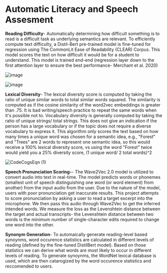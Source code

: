 # Automatic Literacy and Speech Assesment


**Reading Difficulty**-  Automatically determining how difficult something is to read is a difficult task as underlying 
                 semantics are relevant. To efficiently compute text difficulty, a Distil-Bert pre-trained model is fine-tuned for regression 
                 using The CommonLit Ease of Readability (CLEAR) Corpus. This model scores the text on how difficult it would be for a student
                 to understand. This model is trained end-end (regression layer down to 
the first attention layer to ensure the best performance- Merchant et al. 2020)
 
![image](https://user-images.githubusercontent.com/97781863/183447368-c2738b41-d6e2-40bd-8f74-99c09e3e5054.png)


![image](https://user-images.githubusercontent.com/97781863/183444398-2ce60ecb-a42a-4db0-a4f2-436ecb50461b.png)


**Lexical Diversity**-  The lexical diversity score is computed by taking the ratio of unique similar words to total similar words 
                  squared. The similarity is computed as if the cosine similarity of the word2vec embeddings is greater than .75. It is bad writing/speech 
                  practice to repeat the same words when it's possible not to. Vocabulary diversity is generally computed by taking the ratio of unique 
                  strings/ total strings. This does not give an indication if the person has a large vocabulary or if the topic does not require a diverse 
                  vocabulary to express it. This algorithm only scores the text based on how many times a unique word was chosen for a semantic idea, e.g., 
                  "Forest" and "Trees" are 2 words to represent one semantic idea, so this would receive a 100% lexical diversity score, vs using the word
                  "Forest" twice would yield you a 25% diversity score, (1 unique word/ 2 total words)^2
                  
![CodeCogsEqn (1)](https://user-images.githubusercontent.com/97781863/185193880-8bf2e347-80cc-4d10-90cf-280735ae8980.gif)
                  
                  
**Speech Pronunciation Scoring-**-  The Wave2Vec 2.0 model is utilized to convert audio into text in real-time. The model predicts words or phonemes
                  (smallest unit of speech distinguishing one word (or word element) from another) from the input audio from the user. Due to the nature of the model, 
                  users with poor pronunciation get inaccurate results. This project attempts to score pronunciation by asking a user to read a target excerpt into the 
                  microphone. We then pass this audio through Wave2Vec to get the inferred intended words. We measure the loss as the Levenshtein distance between the 
                  target and actual transcripts- the Levenshtein distance between two words is the minimum number of single-character edits required to change one word 
                  into the other.

**Synonym Generation**- To automaically generate reading-level based synoynms, word occurence statistics are calculated in different levels of reading
                   (defined by the fine-tuned DistilBert model). Based on those statistics we can derive what words are most likely to occur in different levels
                   of reading. To generate synoynms, the WordNet lexical database is used, which are then catarogized by the word occurence statistics and reccomended
                   to users.

